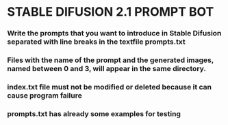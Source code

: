 # STABLE DIFUSION 2.1 PROMPT BOT

### Write the prompts that you want to introduce in Stable Difusion separated with line breaks in the textfile prompts.txt

### Files with the name of the prompt and the generated images, named between 0 and 3, will appear in the same directory.

### index.txt file must not be modified or deleted because it can cause program failure

### prompts.txt has already some examples for testing
